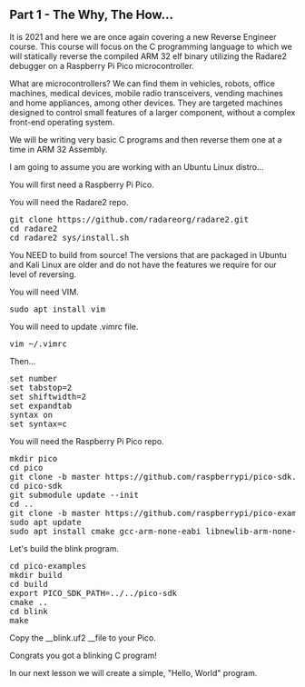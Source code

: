 ## Part 1 - The Why, The How...

It is 2021 and here we are once again covering a new Reverse Engineer course. This course will focus on the C programming language to which we will statically reverse the compiled ARM 32 elf binary utilizing the Radare2 debugger on a Raspberry Pi Pico microcontroller.

What are microcontrollers? We can find them in vehicles, robots, office machines, medical devices, mobile radio transceivers, vending machines and home appliances, among other devices. They are targeted machines designed to control small features of a larger component, without a complex front-end operating system.

We will be writing very basic C programs and then reverse them one at a time in ARM 32 Assembly.

I am going to assume you are working with an Ubuntu Linux distro...

You will first need a Raspberry Pi Pico.

You will need the Radare2 repo.

<pre spellcheck="false">git clone https://github.com/radareorg/radare2.git
cd radare2
cd radare2&nbsp;sys/install.sh
</pre>

You NEED to build from source! The versions that are packaged in Ubuntu and Kali Linux are older and do not have the features we require for our level of reversing.

You will need VIM.

<pre spellcheck="false">sudo apt install vim
</pre>

You will need to update .vimrc file.

<pre spellcheck="false">vim ~/.vimrc
</pre>

Then...

<pre spellcheck="false">set number
set tabstop=2 &nbsp; &nbsp;
set shiftwidth=2
set expandtab&nbsp;
syntax on
set syntax=c&nbsp;
</pre>

You will need the Raspberry Pi Pico repo.

<pre spellcheck="false">mkdir pico
cd pico
git clone -b master https://github.com/raspberrypi/pico-sdk.git
cd pico-sdk
git submodule update --init
cd ..
git clone -b master https://github.com/raspberrypi/pico-examples.git
sudo apt update
sudo apt install cmake gcc-arm-none-eabi libnewlib-arm-none-eabi build-essential&nbsp;
</pre>

Let's build the blink program.

<pre spellcheck="false">cd pico-examples
mkdir build
cd build
export PICO_SDK_PATH=../../pico-sdk
cmake ..
cd blink
make
</pre>

Copy the __blink.uf2 __file to your Pico.

Congrats you got a blinking C program!

In our next lesson we will create a simple, "Hello, World" program.